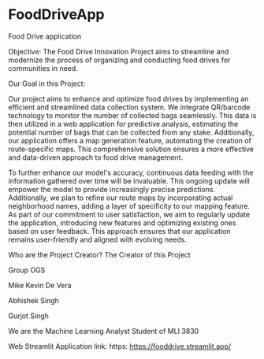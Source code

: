 # FoodDriveApp
Food Drive application

Objective: The Food Drive Innovation Project aims to streamline and modernize the process of organizing and conducting food drives for communities in need.

Our Goal in this Project:

Our project aims to enhance and optimize food drives by implementing an efficient and streamlined data collection system. We integrate QR/barcode technology to monitor the number of collected bags seamlessly. This data is then utilized in a web application for predictive analysis, estimating the potential number of bags that can be collected from any stake. Additionally, our application offers a map generation feature, automating the creation of route-specific maps. This comprehensive solution ensures a more effective and data-driven approach to food drive management.

To further enhance our model's accuracy, continuous data feeding with the information gathered over time will be invaluable. This ongoing update will empower the model to provide increasingly precise predictions. Additionally, we plan to refine our route maps by incorporating actual neighborhood names, adding a layer of specificity to our mapping feature. As part of our commitment to user satisfaction, we aim to regularly update the application, introducing new features and optimizing existing ones based on user feedback. This approach ensures that our application remains user-friendly and aligned with evolving needs.

Who are the Project Creator?
The Creator of this Project

Group OGS

Mike Kevin De Vera

Abhishek Singh

Gurjot Singh

We are the Machine Learning Analyst Student of MLI 3830

Web Streamlit Application link: https: https://fooddrive.streamlit.app/ 
